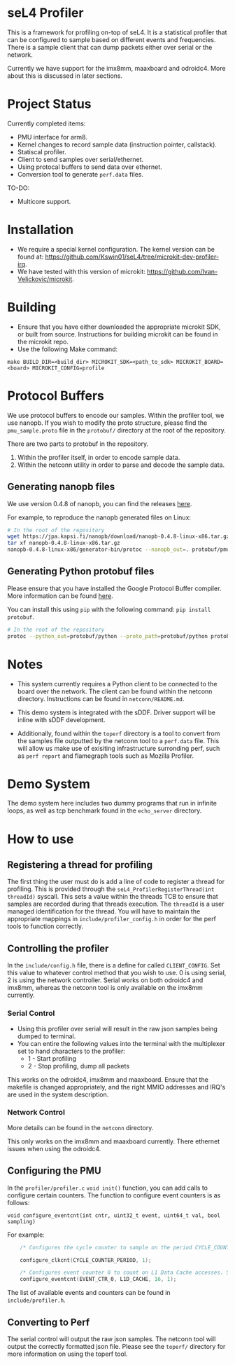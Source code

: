 # seL4 Profiler
This is a framework for profiling on-top of seL4. It is a statistical profiler that can be configured to 
sample based on different events and frequencies. There is a sample client that can dump packets either 
over serial or the network. 

Currently we have support for the imx8mm, maaxboard and odroidc4. More about this is discussed in later sections.

# Project Status
Currently completed items:
- PMU interface for arm8.
- Kernel changes to record sample data (instruction pointer, callstack).
- Statiscal profiler.
- Client to send samples over serial/ethernet.
- Using protocal buffers to send data over ethernet.
- Conversion tool to generate `perf.data` files. 

TO-DO:
- Multicore support.

# Installation

- We require a special kernel configuration. The kernel version can be found at: https://github.com/Kswin01/seL4/tree/microkit-dev-profiler-irq.
- We have tested with this version of microkit: https://github.com/Ivan-Velickovic/microkit.

# Building
- Ensure that you have either downloaded the appropriate microkit SDK, or built from source. Instructions for building microkit can be found in the microkit repo.
- Use the following Make command:
```
make BUILD_DIR=<build_dir> MICROKIT_SDK=<path_to_sdk> MICROKIT_BOARD=<board> MICROKIT_CONFIG=profile
```
# Protocol Buffers

We use protocol buffers to encode our samples. Within the profiler tool, we use nanopb.
If you wish to modify the proto structure, please find the `pmu_sample.proto` file in the `protobuf/`
directory at the root of the repository.

There are two parts to protobuf in the repository.
1. Within the profiler itself, in order to encode sample data.
2. Within the netconn utility in order to parse and decode the sample data.

## Generating nanopb files

We use version 0.4.8 of nanopb, you can find the releases [here](https://jpa.kapsi.fi/nanopb/download/).

For example, to reproduce the nanopb generated files on Linux:
```sh
# In the root of the repository
wget https://jpa.kapsi.fi/nanopb/download/nanopb-0.4.8-linux-x86.tar.gz
tar xf nanopb-0.4.8-linux-x86.tar.gz
nanopb-0.4.8-linux-x86/generator-bin/protoc --nanopb_out=. protobuf/pmu_sample.proto
```

## Generating Python protobuf files

Please ensure that you have installed the Google Protocol Buffer compiler. More information can be found [here](https://github.com/protocolbuffers/protobuf).

You can install this using `pip` with the following command: `pip install protobuf`.

```sh
# In the root of the repository
protoc --python_out=protobuf/python --proto_path=protobuf/python protobuf/python/pmu_sample.proto
```

# Notes

- This system currently requires a Python client to be connected to the board over the network. The client can be found within the netconn directory. Instructions can be found in `netconn/README.md`.

- This demo system is integrated with the sDDF. Driver support will be inline with sDDF development.

- Additionally, found within the `toperf` directory is a tool to convert from the samples file outputted by the netconn tool to a `perf.data` file. This will allow us make use of exisiting infrastructure surronding perf, such as `perf report` and flamegraph tools such as Mozilla Profiler.

# Demo System
The demo system here includes two dummy programs that run in infinite loops, as well as tcp benchmark found in the `echo_server` directory. 


# How to use

## Registering a thread for profiling
The first thing the user must do is add a line of code to register a thread for profiling. This is provided through the 
`seL4_ProfilerRegisterThread(int threadId)` syscall. This sets a value within the threads TCB to ensure that 
samples are recorded during that threads execution. The `threadId` is a user managed identification for the thread. You will have to maintain the appropriate mappings in `include/profiler_config.h` in order for the perf tools to function correctly.

## Controlling the profiler
In the `include/config.h` file, there is a define for called `CLIENT_CONFIG`. Set this value to whatever control method that you wish to use. 0 is using serial, 2 is using the network controller. Serial works on both odroidc4 and imx8mm, whereas the netconn tool is only available on the imx8mm currently.

### Serial Control
- Using this profiler over serial will result in the raw json samples being dumped to terminal.
- You can entire the following values into the terminal with the multiplexer set to hand characters to the profiler:
    - 1 - Start profiling
    - 2 - Stop profiling, dump all packets

This works on the odroidc4, imx8mm and maaxboard. Ensure that the makefile is changed appropriately, and the right MMIO addresses and IRQ's are used in the system description.

### Network Control
More details can be found in the `netconn` directory.

This only works on the imx8mm and maaxboard currently. There ethernet issues when 
using the odroidc4.

## Configuring the PMU
In the `profiler/profiler.c` `void init()` function, you can add calls to configure certain counters. The function to configure event counters is as follows:
```
void configure_eventcnt(int cntr, uint32_t event, uint64_t val, bool sampling)
```

For example:

```C
    /* Configures the cycle counter to sample on the period CYCLE_COUNTER_PERIOD. The 1 denotes that we are going to sample on the cycle counter. */

    configure_clkcnt(CYCLE_COUNTER_PERIOD, 1);

    /* Configures event counter 0 to count on L1 Data Cache accesses. Set the period to 16, and denote that we are going to sample on this counter. */
    configure_eventcnt(EVENT_CTR_0, L1D_CACHE, 16, 1);
```

The list of available events and counters can be found in `include/profiler.h`.

## Converting to Perf
The serial control will output the raw json samples. The netconn tool will output the correctly formatted json file. Please see the `toperf/` directory for more information on using the toperf tool.
